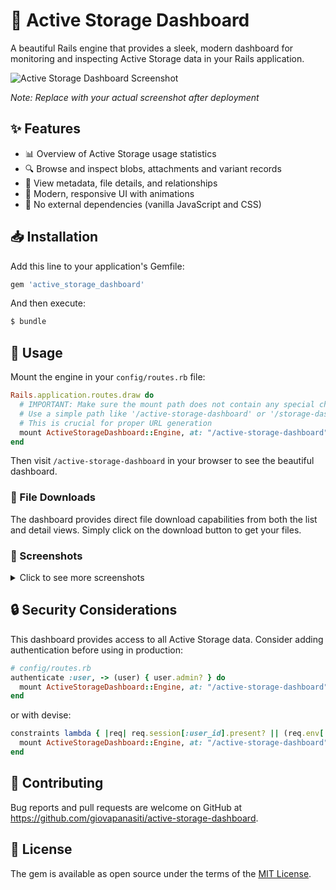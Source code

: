 # 🚀 Active Storage Dashboard

A beautiful Rails engine that provides a sleek, modern dashboard for monitoring and inspecting Active Storage data in your Rails application.

![Active Storage Dashboard Screenshot](https://github.com/giovapanasiti/active_storage_dashboard/blob/main/screenshots/dashboard.png)

*Note: Replace with your actual screenshot after deployment*

## ✨ Features

- 📊 Overview of Active Storage usage statistics
- 🔍 Browse and inspect blobs, attachments and variant records
- 📝 View metadata, file details, and relationships
- 🎨 Modern, responsive UI with animations
- 🚫 No external dependencies (vanilla JavaScript and CSS)

## 📥 Installation

Add this line to your application's Gemfile:

```ruby
gem 'active_storage_dashboard'
```

And then execute:

```bash
$ bundle
```

## 🔧 Usage

Mount the engine in your `config/routes.rb` file:

```ruby
Rails.application.routes.draw do
  # IMPORTANT: Make sure the mount path does not contain any special characters
  # Use a simple path like '/active-storage-dashboard' or '/storage-dashboard'
  # This is crucial for proper URL generation
  mount ActiveStorageDashboard::Engine, at: "/active-storage-dashboard"
end
```

Then visit `/active-storage-dashboard` in your browser to see the beautiful dashboard.

### 📁 File Downloads

The dashboard provides direct file download capabilities from both the list and detail views. Simply click on the download button to get your files.

### 📸 Screenshots

<details>
  <summary>Click to see more screenshots</summary>
  
  #### Dashboard Overview
  ![Dashboard Overview](https://github.com/giovapanasiti/active_storage_dashboard/blob/main/screenshots/dashboard.png)
  
  #### Blob Details
  ![Blob Details](https://github.com/giovapanasiti/active_storage_dashboard/blob/main/screenshots/blob-details.png)
  
  #### Files Gallery
  ![Files Gallery](https://github.com/giovapanasiti/active_storage_dashboard/blob/main/screenshots/files-gallery.png)
  
</details>

## 🔒 Security Considerations

This dashboard provides access to all Active Storage data. Consider adding authentication before using in production:

```ruby
# config/routes.rb
authenticate :user, -> (user) { user.admin? } do
  mount ActiveStorageDashboard::Engine, at: "/active-storage-dashboard"
end
```

or with devise:

```ruby
constraints lambda { |req| req.session[:user_id].present? || (req.env['warden'] && req.env['warden'].user(:user)) } do
  mount ActiveStorageDashboard::Engine, at: "/active-storage-dashboard"
end
```


## 🤝 Contributing

Bug reports and pull requests are welcome on GitHub at https://github.com/giovapanasiti/active-storage-dashboard.

## 📝 License

The gem is available as open source under the terms of the [MIT License](https://opensource.org/licenses/MIT). 